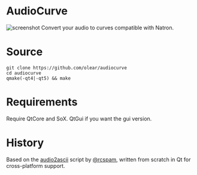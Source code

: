 # AudioCurve
![screenshot](https://cloud.githubusercontent.com/assets/7461595/8578640/1ba82028-25b0-11e5-93ad-dd8abd672e9e.png)
Convert your audio to curves compatible with Natron.

# Source

```
git clone https://github.com/olear/audiocurve
cd audiocurve
qmake(-qt4|-qt5) && make
```

# Requirements

Require QtCore and SoX. QtGui if you want the gui version.

# History

Based on the [audio2ascii](https://github.com/rcspam/audio2ascii) script by [@rcspam](https://github.com/rcspam), written from scratch in Qt for cross-platform support.
